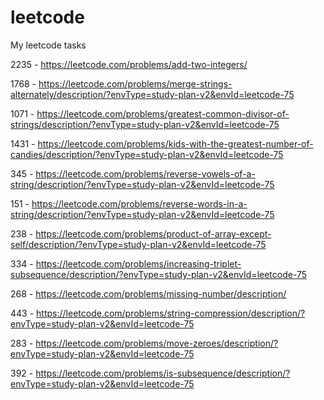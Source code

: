 # leetcode
My leetcode tasks

2235 - https://leetcode.com/problems/add-two-integers/

1768 - https://leetcode.com/problems/merge-strings-alternately/description/?envType=study-plan-v2&envId=leetcode-75

1071 - https://leetcode.com/problems/greatest-common-divisor-of-strings/description/?envType=study-plan-v2&envId=leetcode-75

1431 - https://leetcode.com/problems/kids-with-the-greatest-number-of-candies/description/?envType=study-plan-v2&envId=leetcode-75

345 - https://leetcode.com/problems/reverse-vowels-of-a-string/description/?envType=study-plan-v2&envId=leetcode-75

151 - https://leetcode.com/problems/reverse-words-in-a-string/description/?envType=study-plan-v2&envId=leetcode-75

238 - https://leetcode.com/problems/product-of-array-except-self/description/?envType=study-plan-v2&envId=leetcode-75

334 - https://leetcode.com/problems/increasing-triplet-subsequence/description/?envType=study-plan-v2&envId=leetcode-75

268 - https://leetcode.com/problems/missing-number/description/

443 - https://leetcode.com/problems/string-compression/description/?envType=study-plan-v2&envId=leetcode-75

283 - https://leetcode.com/problems/move-zeroes/description/?envType=study-plan-v2&envId=leetcode-75

392 - https://leetcode.com/problems/is-subsequence/description/?envType=study-plan-v2&envId=leetcode-75


